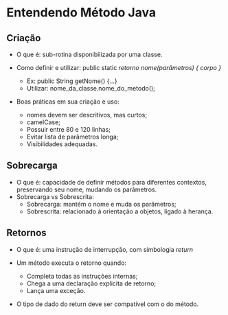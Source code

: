 # Entendendo Método Java

## Criação

* O que é: sub-rotina disponibilizada por uma classe.
* Como definir e utilizar: public static *_retorno_ _nome_(_parâmetros_) { _corpo_ }*
  * Ex: public String getNome() {...}
  * Utilizar: nome_da_classe.nome_do_metodo();

* Boas práticas em sua criação e uso:
  * nomes devem ser descritivos, mas curtos;
  * camelCase;
  * Possuir entre 80 e 120 linhas;
  * Evitar lista de parâmetros longa;
  * Visibilidades adequadas.

## Sobrecarga

* O que é: capacidade de definir métodos para diferentes contextos, preservando seu nome, mudando os parâmetros.
* Sobrecarga vs Sobrescrita:
  * Sobrecarga: mantém o nome e muda os parâmetros;
  * Sobrescrita: relacionado à orientação a objetos, ligado à herança.

## Retornos

* O que é: uma instrução de interrupção, com simbologia *return* 
* Um método executa o retorno quando:
  * Completa todas as instruções internas;
  * Chega a uma declaração explicita de retorno;
  * Lança uma exceção.

* O tipo de dado do return deve ser compatível com o do método.


